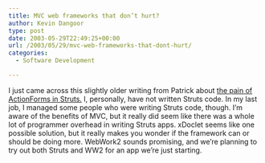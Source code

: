 ```yaml
---
title: MVC web frameworks that don’t hurt?
author: Kevin Dangoor
type: post
date: 2003-05-29T22:49:25+00:00
url: /2003/05/29/mvc-web-frameworks-that-dont-hurt/
categories:
  - Software Development

---
```

I just came across this slightly older writing from Patrick about [the pain of ActionForms in Struts.][1] I, personally, have not written Struts code. In my last job, I managed some people who were writing Struts code, though. I&#8217;m aware of the benefits of MVC, but it really did seem like there was a whole lot of programmer overhead in writing Struts apps. xDoclet seems like one possible solution, but it really makes you wonder if the framework can or should be doing more. WebWork2 sounds promising, and we&#8217;re planning to try out both Struts and WW2 for an app we&#8217;re just starting.

 [1]: http://blogs.browsermedia.com/patrick//index.do?date=#144644 "The Art Of .war"
